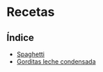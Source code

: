# Recetas

## Índice

- [Spaghetti](./spaghetti.md)
- [Gorditas leche condensada](./gorditas-leche.md)